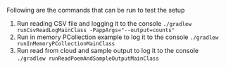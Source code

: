 Following are the commands that can be run to test the setup

1. Run reading CSV file and logging it to the console
`./gradlew runCsvReadLogMainClass -PappArgs="--output=counts"`
2. Run in memory PCollection example to log it to the console
   `./gradlew runInMemoryPCollectionMainClass`
3. Run read from cloud and sample output to log it to the console
   `./gradlew runReadPoemAndSampleOutputMainClass`